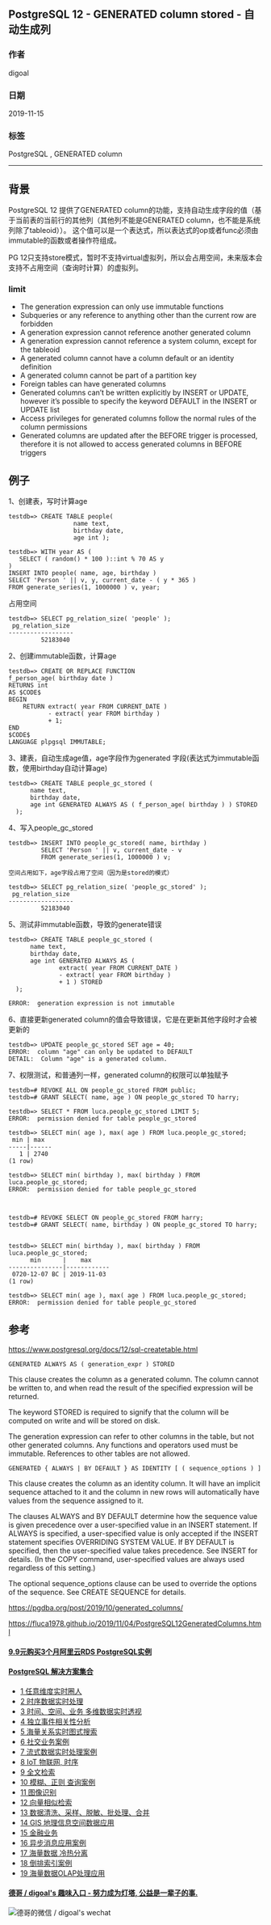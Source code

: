 ## PostgreSQL 12 - GENERATED column stored - 自动生成列    
                                                                                               
### 作者                                                      
digoal                                                                                               
                                                                                               
### 日期                                                                                               
2019-11-15                                                                                           
                                                                                               
### 标签                                                                                               
PostgreSQL , GENERATED column   
                                                                                               
----                                                                                               
                                                                                               
## 背景    
PostgreSQL 12 提供了GENERATED column的功能，支持自动生成字段的值（基于当前表的当前行的其他列（其他列不能是GENERATED column，也不能是系统列除了tableoid））。 这个值可以是一个表达式，所以表达式的op或者func必须由immutable的函数或者操作符组成。    
  
PG 12只支持store模式，暂时不支持virtual虚拟列，所以会占用空间，未来版本会支持不占用空间（查询时计算）的虚拟列。  
  
### limit  
  
- The generation expression can only use immutable functions  
- Subqueries or any reference to anything other than the current row are forbidden  
- A generation expression cannot reference another generated column  
- A generation expression cannot reference a system column, except for the tableoid  
- A generated column cannot have a column default or an identity definition  
- A generated column cannot be part of a partition key  
- Foreign tables can have generated columns  
- Generated columns can’t be written explicitly by INSERT or UPDATE, however it’s possible to specify the keyword DEFAULT in the INSERT or UPDATE list  
- Access privileges for generated columns follow the normal rules of the column permissions  
- Generated columns are updated after the BEFORE trigger is processed, therefore it is not allowed to access generated columns in BEFORE triggers  
  
## 例子  
1、创建表，写时计算age  
  
```  
testdb=> CREATE TABLE people(   
                  name text,   
                  birthday date,   
                  age int );  
  
testdb=> WITH year AS (   
   SELECT ( random() * 100 )::int % 70 AS y   
)  
INSERT INTO people( name, age, birthday )  
SELECT 'Person ' || v, y, current_date - ( y * 365 )  
FROM generate_series(1, 1000000 ) v, year;  
```  
  
占用空间  
  
```  
testdb=> SELECT pg_relation_size( 'people' );  
 pg_relation_size   
------------------  
         52183040  
```  
  
2、创建immutable函数，计算age  
  
```  
testdb=> CREATE OR REPLACE FUNCTION   
f_person_age( birthday date )  
RETURNS int  
AS $CODE$  
BEGIN  
    RETURN extract( year FROM CURRENT_DATE )  
           - extract( year FROM birthday )  
           + 1;  
END  
$CODE$  
LANGUAGE plpgsql IMMUTABLE;  
```  
  
3、建表，自动生成age值，age字段作为generated 字段(表达式为immutable函数，使用birthday自动计算age)  
  
```  
testdb=> CREATE TABLE people_gc_stored (   
      name text,   
      birthday date,   
      age int GENERATED ALWAYS AS ( f_person_age( birthday ) ) STORED  
  );  
```  
  
4、写入people_gc_stored  
  
```  
testdb=> INSERT INTO people_gc_stored( name, birthday )  
         SELECT 'Person ' || v, current_date - v   
         FROM generate_series(1, 1000000 ) v;  
  
空间占用如下，age字段占用了空间（因为是stored的模式）  
  
testdb=> SELECT pg_relation_size( 'people_gc_stored' );  
 pg_relation_size   
------------------  
         52183040   
```   
  
5、测试非immutable函数，导致的generate错误  
  
```  
testdb=> CREATE TABLE people_gc_stored (   
      name text,   
      birthday date,   
      age int GENERATED ALWAYS AS (   
              extract( year FROM CURRENT_DATE )   
              - extract( year FROM birthday )   
              + 1 ) STORED  
  );  
    
ERROR:  generation expression is not immutable  
```  
  
6、直接更新generated column的值会导致错误，它是在更新其他字段时才会被更新的  
  
```  
testdb=> UPDATE people_gc_stored SET age = 40;  
ERROR:  column "age" can only be updated to DEFAULT  
DETAIL:  Column "age" is a generated column.  
```  
  
7、权限测试，和普通列一样，generated column的权限可以单独赋予  
  
```  
testdb=# REVOKE ALL ON people_gc_stored FROM public;  
testdb=# GRANT SELECT( name, age ) ON people_gc_stored TO harry;  
  
testdb=> SELECT * FROM luca.people_gc_stored LIMIT 5;  
ERROR:  permission denied for table people_gc_stored  
  
testdb=> SELECT min( age ), max( age ) FROM luca.people_gc_stored;  
 min | max    
-----|------  
   1 | 2740  
(1 row)  
  
testdb=> SELECT min( birthday ), max( birthday ) FROM luca.people_gc_stored;  
ERROR:  permission denied for table people_gc_stored  
  
  
  
testdb=# REVOKE SELECT ON people_gc_stored FROM harry;  
testdb=# GRANT SELECT( name, birthday ) ON people_gc_stored TO harry;  
  
  
testdb=> SELECT min( birthday ), max( birthday ) FROM luca.people_gc_stored;  
      min      |    max       
---------------|------------  
 0720-12-07 BC | 2019-11-03  
(1 row)  
  
testdb=> SELECT min( age ), max( age ) FROM luca.people_gc_stored;  
ERROR:  permission denied for table people_gc_stored  
```  
  
## 参考  
https://www.postgresql.org/docs/12/sql-createtable.html  
  
```GENERATED ALWAYS AS ( generation_expr ) STORED```  
  
This clause creates the column as a generated column. The column cannot be written to, and when read the result of the specified expression will be returned.  
  
The keyword STORED is required to signify that the column will be computed on write and will be stored on disk.  
  
The generation expression can refer to other columns in the table, but not other generated columns. Any functions and operators used must be immutable. References to other tables are not allowed.  
  
```GENERATED { ALWAYS | BY DEFAULT } AS IDENTITY [ ( sequence_options ) ]```  
  
This clause creates the column as an identity column. It will have an implicit sequence attached to it and the column in new rows will automatically have values from the sequence assigned to it.  
  
The clauses ALWAYS and BY DEFAULT determine how the sequence value is given precedence over a user-specified value in an INSERT statement. If ALWAYS is specified, a user-specified value is only accepted if the INSERT statement specifies OVERRIDING SYSTEM VALUE. If BY DEFAULT is specified, then the user-specified value takes precedence. See INSERT for details. (In the COPY command, user-specified values are always used regardless of this setting.)  
  
The optional sequence_options clause can be used to override the options of the sequence. See CREATE SEQUENCE for details.  
  
https://pgdba.org/post/2019/10/generated_columns/  
  
https://fluca1978.github.io/2019/11/04/PostgreSQL12GeneratedColumns.html  
      
  
  
  
  
  
  
  
  
  
  
  
  
  
  
  
  
  
  
  
  
  
  
  
  
  
  
  
#### [9.9元购买3个月阿里云RDS PostgreSQL实例](https://www.aliyun.com/database/postgresqlactivity "57258f76c37864c6e6d23383d05714ea")
  
  
#### [PostgreSQL 解决方案集合](https://yq.aliyun.com/topic/118 "40cff096e9ed7122c512b35d8561d9c8")
- [1 任意维度实时圈人](https://yq.aliyun.com/topic/118 "40cff096e9ed7122c512b35d8561d9c8")
- [2 时序数据实时处理](https://yq.aliyun.com/topic/118 "40cff096e9ed7122c512b35d8561d9c8")
- [3 时间、空间、业务 多维数据实时透视](https://yq.aliyun.com/topic/118 "40cff096e9ed7122c512b35d8561d9c8")
- [4 独立事件相关性分析](https://yq.aliyun.com/topic/118 "40cff096e9ed7122c512b35d8561d9c8")
- [5 海量关系实时图式搜索](https://yq.aliyun.com/topic/118 "40cff096e9ed7122c512b35d8561d9c8")
- [6 社交业务案例](https://yq.aliyun.com/topic/118 "40cff096e9ed7122c512b35d8561d9c8")
- [7 流式数据实时处理案例](https://yq.aliyun.com/topic/118 "40cff096e9ed7122c512b35d8561d9c8")
- [8 IoT 物联网, 时序](https://yq.aliyun.com/topic/118 "40cff096e9ed7122c512b35d8561d9c8")
- [9 全文检索](https://yq.aliyun.com/topic/118 "40cff096e9ed7122c512b35d8561d9c8")
- [10 模糊、正则 查询案例](https://yq.aliyun.com/topic/118 "40cff096e9ed7122c512b35d8561d9c8")
- [11 图像识别](https://yq.aliyun.com/topic/118 "40cff096e9ed7122c512b35d8561d9c8")
- [12 向量相似检索](https://yq.aliyun.com/topic/118 "40cff096e9ed7122c512b35d8561d9c8")
- [13 数据清洗、采样、脱敏、批处理、合并](https://yq.aliyun.com/topic/118 "40cff096e9ed7122c512b35d8561d9c8")
- [14 GIS 地理信息空间数据应用](https://yq.aliyun.com/topic/118 "40cff096e9ed7122c512b35d8561d9c8")
- [15 金融业务](https://yq.aliyun.com/topic/118 "40cff096e9ed7122c512b35d8561d9c8")
- [16 异步消息应用案例](https://yq.aliyun.com/topic/118 "40cff096e9ed7122c512b35d8561d9c8")
- [17 海量数据 冷热分离](https://yq.aliyun.com/topic/118 "40cff096e9ed7122c512b35d8561d9c8")
- [18 倒排索引案例](https://yq.aliyun.com/topic/118 "40cff096e9ed7122c512b35d8561d9c8")
- [19 海量数据OLAP处理应用](https://yq.aliyun.com/topic/118 "40cff096e9ed7122c512b35d8561d9c8")
  
  
#### [德哥 / digoal's 趣味入口 - 努力成为灯塔, 公益是一辈子的事.](https://github.com/digoal/blog/blob/master/README.md "22709685feb7cab07d30f30387f0a9ae")
  
  
![德哥的微信 / digoal's wechat](../pic/digoal_weixin.jpg "f7ad92eeba24523fd47a6e1a0e691b59")
  
